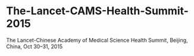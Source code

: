 # The-Lancet-CAMS-Health-Summit-2015
The Lancet-Chinese Academy of Medical Science Health Summit, Beijing, China, Oct 30–31, 2015
